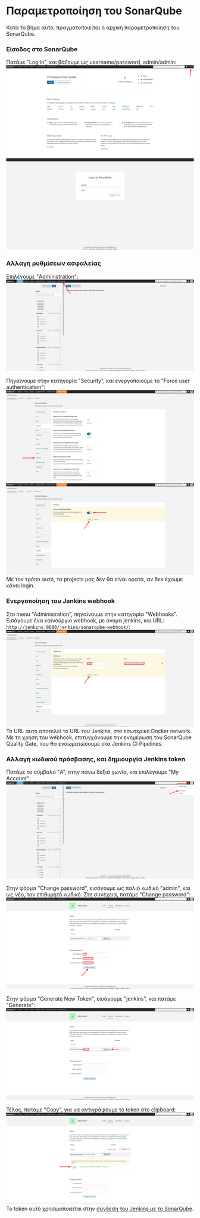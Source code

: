 # Παραμετροποίηση του SonarQube

Κατά το βήμα αυτό, πραγματοποιείται η αρχική παραμετροποίηση του SonarQube.


### Είσοδος στο SonarQube

Πατάμε "Log in", και βάζουμε ως username/password, admin/admin:
![](screenshots/3_config_sonar/1_sonar_login.png)
![](screenshots/3_config_sonar/2_sonar_login.png)


### Αλλαγή ρυθμίσεων ασφαλείας

Επιλέγουμε "Administration":
![](screenshots/3_config_sonar/3_administration.png)

Πηγαίνουμε στην κατηγορία "Security", και ενεργοποιούμε το "Force user authentication":
![](screenshots/3_config_sonar/4_security.png)
![](screenshots/3_config_sonar/5_user_authentication.png)
Με τον τρόπο αυτό, τα projects μας δεν θα είναι ορατά, αν δεν έχουμε κάνει login.


### Ενεργοποίηση του Jenkins webhook

Στο menu "Administration", πηγαίνουμε στην κατηγορία "Webhooks".  
Εισάγουμε ένα καινούργιο webhook, με όνομα jenkins, και URL: `http://jenkins:8080/jenkins/sonarqube-webhook/`:
![](screenshots/3_config_sonar/6_webhook.png)
Το URL αυτό αποτελεί το URL του Jenkins, στο εσωτερικό Docker network. Με τη χρήση του webhook, επιτυγχάνουμε την ενημέρωση του SonarQube Quality Gate, που θα ενσωματώσουμε στα Jenkins CI Pipelines.


### Αλλαγή κωδικού πρόσβασης, και δημιουργία Jenkins token

Πατάμε το σύμβολο "A", στην πάνω δεξιά γωνία, και επιλέγουμε "My Account":
![](screenshots/3_config_sonar/7_my_account.png)

Στην φόρμα "Change password", εισάγουμε ως παλιό κωδικό "admin", και ως νέο, τον επιθυμητό κωδικό.
Στη συνέχεια, πατάμε "Change password":
![](screenshots/3_config_sonar/8_change_password.png)

Στην φόρμα "Generate New Token", εισάγουμε "jenkins", και πατάμε "Generate":
![](screenshots/3_config_sonar/9_generate_token.png)

Τέλος, πατάμε "Copy", για να αντιγράψουμε το token στο clipboard:
![](screenshots/3_config_sonar/10_copy_token.png)
Το token αυτό χρησιμοποιείται στην [σύνδεση του Jenkins με το SonarQube](jenkins-sonarqube.md).
